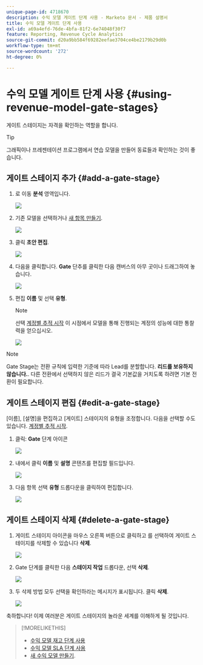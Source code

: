 ```yaml
---
unique-page-id: 4718670
description: 수익 모델 게이트 단계 사용 - Marketo 문서 - 제품 설명서
title: 수익 모델 게이트 단계 사용
exl-id: a69a4efd-76de-4bfa-81f2-6e74048f30f7
feature: Reporting, Revenue Cycle Analytics
source-git-commit: d20a9bb584f69282eefae3704ce4be2179b29d0b
workflow-type: tm+mt
source-wordcount: '272'
ht-degree: 0%

---
```


# 수익 모델 게이트 단계 사용 {#using-revenue-model-gate-stages}

게이트 스테이지는 자격을 확인하는 역할을 합니다.

>[!TIP]
>
>그래픽이나 프레젠테이션 프로그램에서 연습 모델을 만들어 동료들과 확인하는 것이 좋습니다.

## 게이트 스테이지 추가 {#add-a-gate-stage}

1. 로 이동 **분석** 영역입니다.

   ![](assets/image2015-4-27-23-3a27-3a43.png)

1. 기존 모델을 선택하거나 [새 항목 만들기](/help/marketo/product-docs/reporting/revenue-cycle-analytics/revenue-cycle-models/create-a-new-revenue-model.md).

   ![](assets/image2015-4-27-15-3a6-3a30.png)

1. 클릭 **초안 편집**.

   ![](assets/image2015-4-27-12-3a10-3a49.png)

1. 다음을 클릭합니다. **Gate** 단추를 클릭한 다음 캔버스의 아무 곳이나 드래그하여 놓습니다.

   ![](assets/image2015-4-27-16-3a54-3a19.png)

1. 편집 **이름** 및 선택 **유형**.

   >[!NOTE]
   >
   >선택 [계정별 추적 시작](/help/marketo/product-docs/reporting/revenue-cycle-analytics/revenue-cycle-models/start-tracking-by-account-in-the-revenue-modeler.md) 이 시점에서 모델을 통해 진행되는 계정의 성능에 대한 통찰력을 얻으십시오.

   ![](assets/image2015-4-28-12-3a1-3a7.png)

>[!NOTE]
>
>Gate Stage는 전환 규칙에 입력한 기준에 따라 Lead를 분할합니다. **리드를 보유하지 않습니다.**. 다른 전환에서 선택하지 않은 리드가 결국 기본값을 거치도록 하려면 기본 전환이 필요합니다.

## 게이트 스테이지 편집 {#edit-a-gate-stage}

[이름], [설명]을 편집하고 [게이트] 스테이지의 유형을 조정합니다. 다음을 선택할 수도 있습니다. [계정별 추적 시작](/help/marketo/product-docs/reporting/revenue-cycle-analytics/revenue-cycle-models/start-tracking-by-account-in-the-revenue-modeler.md).

1. 클릭: **Gate** 단계 아이콘

   ![](assets/image2015-4-27-17-3a11-3a41.png)

1. 내에서 클릭 **이름** 및 **설명** 콘텐츠를 편집할 필드입니다.

   ![](assets/image2015-4-28-12-3a17-3a22.png)

1. 다음 항목 선택 **유형** 드롭다운을 클릭하여 편집합니다.

   ![](assets/image2015-4-27-17-3a14-3a7.png)

## 게이트 스테이지 삭제 {#delete-a-gate-stage}

1. 게이트 스테이지 아이콘을 마우스 오른쪽 버튼으로 클릭하고 를 선택하여 게이트 스테이지를 삭제할 수 있습니다 **삭제**.

   ![](assets/image2015-4-28-12-3a30-3a19.png)

1. Gate 단계를 클릭한 다음 **스테이지 작업** 드롭다운, 선택 **삭제**.

   ![](assets/image2015-4-28-12-3a56-3a28.png)

1. 두 삭제 방법 모두 선택을 확인하라는 메시지가 표시됩니다. 클릭 **삭제**.

   ![](assets/image2015-4-28-12-3a52-3a22.png)

축하합니다! 이제 여러분은 게이트 스테이지의 놀라운 세계를 이해하게 될 것입니다.

>[!MORELIKETHIS]
>
>* [수익 모델 재고 단계 사용](/help/marketo/product-docs/reporting/revenue-cycle-analytics/revenue-cycle-models/using-revenue-model-inventory-stages.md)
>* [수익 모델 SLA 단계 사용](/help/marketo/product-docs/reporting/revenue-cycle-analytics/revenue-cycle-models/using-revenue-model-sla-stages.md)
>* [새 수익 모델 만들기](/help/marketo/product-docs/reporting/revenue-cycle-analytics/revenue-cycle-models/create-a-new-revenue-model.md).
